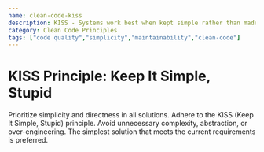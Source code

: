 ```yaml
---
name: clean-code-kiss
description: KISS - Systems work best when kept simple rather than made complicated
category: Clean Code Principles
tags: ["code quality","simplicity","maintainability","clean-code"]
---
```


# KISS Principle: Keep It Simple, Stupid

Prioritize simplicity and directness in all solutions. Adhere to the KISS (Keep It Simple, Stupid) principle. Avoid unnecessary complexity, abstraction, or over-engineering. The simplest solution that meets the current requirements is preferred.

